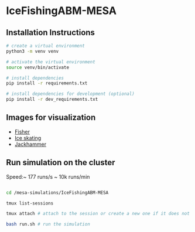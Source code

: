 # IceFishingABM-MESA

## Installation Instructions

```bash
# create a virtual environment
python3 -m venv venv

# activate the virtual environment
source venv/bin/activate

# install dependencies
pip install -r requirements.txt

# install dependencies for development (optional)
pip install -r dev_requirements.txt

```

## Images for visualization

* [Fisher](https://www.svgrepo.com/svg/36567/fisher)
* [Ice skating](https://www.svgrepo.com/svg/116117/ice-skating)
* [Jackhammer](https://www.svgrepo.com/svg/233732/jackhammer)

## Run simulation on the cluster

Speed:~ 177 runs/s ~ 10k runs/min

```bash

cd /mesa-simulations/IceFishingABM-MESA

tmux list-sessions 

tmux attach # attach to the session or create a new one if it does not exist: tmux

bash run.sh # run the simulation

```

